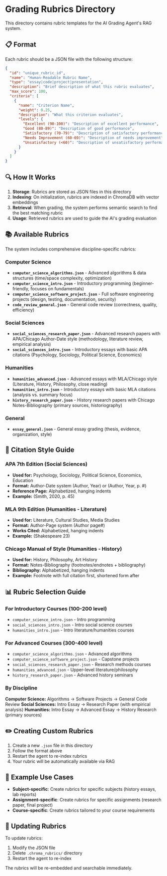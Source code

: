 # Grading Rubrics Directory

This directory contains rubric templates for the AI Grading Agent's RAG system.

## 📋 Format

Each rubric should be a JSON file with the following structure:

```json
{
  "id": "unique_rubric_id",
  "name": "Human-Readable Rubric Name",
  "type": "essay|code|project|presentation",
  "description": "Brief description of what this rubric evaluates",
  "max_score": 100,
  "criteria": [
    {
      "name": "Criterion Name",
      "weight": 0.25,
      "description": "What this criterion evaluates",
      "levels": {
        "Excellent (90-100)": "Description of excellent performance",
        "Good (80-89)": "Description of good performance",
        "Satisfactory (70-79)": "Description of satisfactory performance",
        "Needs Improvement (60-69)": "Description of needs improvement",
        "Unsatisfactory (<60)": "Description of unsatisfactory performance"
      }
    }
  ]
}
```

## 🔍 How It Works

1. **Storage**: Rubrics are stored as JSON files in this directory
2. **Indexing**: On initialization, rubrics are indexed in ChromaDB with vector embeddings
3. **Retrieval**: When grading, the system performs semantic search to find the best matching rubric
4. **Usage**: Retrieved rubrics are used to guide the AI's grading evaluation

## 📚 Available Rubrics

The system includes comprehensive discipline-specific rubrics:

### Computer Science
- **`computer_science_algorithms.json`** - Advanced algorithms & data structures (time/space complexity, optimization)
- **`computer_science_intro.json`** - Introductory programming (beginner-friendly, focuses on fundamentals)
- **`computer_science_software_project.json`** - Full software engineering projects (design, testing, documentation, security)
- **`code_review_general.json`** - General code review (correctness, quality, efficiency)

### Social Sciences
- **`social_sciences_research_paper.json`** - Advanced research papers with APA/Chicago Author-Date style (methodology, literature review, empirical analysis)
- **`social_sciences_intro.json`** - Introductory essays with basic APA citations (Psychology, Sociology, Political Science, Economics)

### Humanities
- **`humanities_advanced.json`** - Advanced essays with MLA/Chicago style (Literature, History, Philosophy, close reading)
- **`humanities_intro.json`** - Introductory essays with basic MLA citations (analysis vs. summary focus)
- **`history_research_paper.json`** - History research papers with Chicago Notes-Bibliography (primary sources, historiography)

### General
- **`essay_general.json`** - General essay grading (thesis, evidence, organization, style)

## 🎯 Citation Style Guide

### APA 7th Edition (Social Sciences)
- **Used for:** Psychology, Sociology, Political Science, Economics, Education
- **Format:** Author-Date system (Author, Year) or (Author, Year, p. #)
- **Reference Page:** Alphabetized, hanging indents
- **Example:** (Smith, 2020, p. 45)

### MLA 9th Edition (Humanities - Literature)
- **Used for:** Literature, Cultural Studies, Media Studies
- **Format:** Author-Page system (Author page#)
- **Works Cited:** Alphabetized, hanging indents
- **Example:** (Shakespeare 23)

### Chicago Manual of Style (Humanities - History)
- **Used for:** History, Philosophy, Art History
- **Format:** Notes-Bibliography (footnotes/endnotes + bibliography)
- **Bibliography:** Alphabetized, hanging indents
- **Example:** Footnote with full citation first, shortened form after

## 📊 Rubric Selection Guide

### For Introductory Courses (100-200 level)
- `computer_science_intro.json` - Intro programming
- `social_sciences_intro.json` - Intro social science courses
- `humanities_intro.json` - Intro literature/humanities courses

### For Advanced Courses (300-400 level)
- `computer_science_algorithms.json` - Advanced algorithms
- `computer_science_software_project.json` - Capstone projects
- `social_sciences_research_paper.json` - Research methods courses
- `humanities_advanced.json` - Upper-level literature/philosophy
- `history_research_paper.json` - Advanced history seminars

### By Discipline
**Computer Science:** Algorithms → Software Projects → General Code Review
**Social Sciences:** Intro Essay → Research Paper (with empirical analysis)
**Humanities:** Intro Essay → Advanced Essay → History Research (primary sources)

## ✏️ Creating Custom Rubrics

1. Create a new `.json` file in this directory
2. Follow the format above
3. Restart the agent to re-index rubrics
4. Your rubric will be automatically available via RAG

## 🎯 Example Use Cases

- **Subject-specific**: Create rubrics for specific subjects (history essays, lab reports)
- **Assignment-specific**: Create rubrics for specific assignments (research paper, final project)
- **Course-specific**: Create rubrics tailored to your course requirements

## 🔄 Updating Rubrics

To update rubrics:
1. Modify the JSON file
2. Delete `.chroma_rubrics/` directory
3. Restart the agent to re-index

The rubrics will be re-embedded and searchable immediately.
